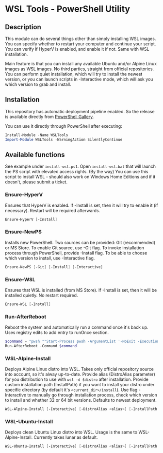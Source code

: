 # WSL Tools - PowerShell Utility

## Description

This module can do several things other than simply installing WSL images. You can specify whether to restart your computer and continue your script. You can verify if HyperV is enabled, and enable it if not. Same with WSL installation.
	
Main feature is that you can install any available Ubuntu and/or Alpine Linux images as WSL images. No third parties, straight from official repositories. You can perform quiet installation, which will try to install the newest version, or you can launch scripts in -Interactive mode, which will ask you which version to grab and install.

## Installation


This repository has automatic deployment pipeline enabled. So the release is available directly from [PowerShell Gallery](https://www.powershellgallery.com/packages/WSLTools "PS Gallery: WSL Tools").

You can use it directly through PowerShell after executing:
```powershell
Install-Module -Name WSLTools
Import-Module WSLTools -WarningAction SilentlyContinue
```

## Available functions

See example under `install-wsl.ps1`. Open `install-wsl.bat` that will launch the PS script with elevated access rights. (By the way) You can use this script to install WSL - should also work on Windows Home Editions and if it doesn't, please submit a ticket.

### Ensure-HyperV 

Ensures that HyperV is enabled. If -Install is set, then it will try to enable it (if necessary). Restart will be required afterwards.
```powershell
Ensure-HyperV [-Install]
```

### Ensure-NewPS 

Installs new PowerShell. Two sources can be provided: Git (recommended) or MS Store. To enable Git source, use -Git flag. To invoke installation process through PowerShell, provide -Install flag. To be able to choose which version to install, use -Interactive flag.
```powershell
Ensure-NewPS [-Git] [-Install] [-Interactive]
```

### Ensure-WSL

Ensures that WSL is installed (from MS Store). If -Install is set, then it will be installed quietly. No restart required.
```powershell
Ensure-WSL [-Install]
```

### Run-AfterReboot

Reboot the system and automatically run a command once it's back up. Uses registry edits to add entry to runOnce section.

```powershell
$command = "pwsh ""Start-Process pwsh -ArgumentList '-NoExit -ExecutionPolicy Bypass -file """"E:\example.ps1""""'"""
Run-AfterReboot -Command $command
```

### WSL-Alpine-Install

Deploys Alpine Linux distro into WSL. Takes only official repository source into account, so it's alway up-to-date. Provide alias (DistroAlias parameter) for you distribution to use with `wsl -d $distro` after installation. Provide custom installation path (InstallPath) if you want to install your distro under specific directory (by default it's `<current_dir>/install`). Use flag -Interactive to manually go through installation process, check which version to install and whether 32 or 64 bit versions. Defaults to newest deployment.
```powershell
WSL-Alpine-Install [-Interactive] [-DistroAlias <alias>] [-InstallPath <path>]
```

### WSL-Ubuntu-Install

Deploys clean Ubuntu Linux distro into WSL. Usage is the same to WSL-Alpine-Install. Currently takes lunar as default.
```powershell
WSL-Ubuntu-Install [-Interactive] [-DistroAlias <alias>] [-InstallPath <path>]
```
